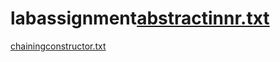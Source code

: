 # labassignment[abstractinnr.txt](https://github.com/anshu2019chaudhary/labassignment/files/8178085/abstractinnr.txt)
[chainingconstructor.txt](https://github.com/anshu2019chaudhary/labassignment/files/8178087/chainingconstructor.txt)
